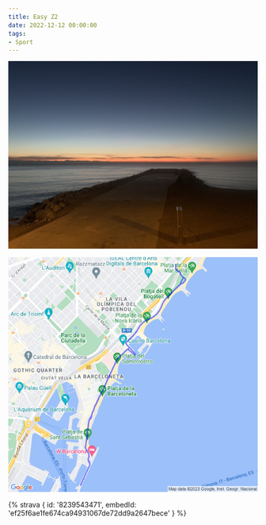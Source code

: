 ```yaml
---
title: Easy Z2
date: 2022-12-12 00:00:00
tags:
- Sport
---
```


![](images/IMG_0842.jpg)

![](images/20221212-activity-map.png)

{% strava { id: '8239543471', embedId: 'ef25f6ae1fe674ca94931067de72dd9a2647bece' } %}